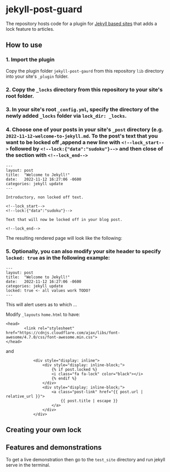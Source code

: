 # jekyll-post-guard

The repository hosts code for a plugin for [Jekyll based sites](https://jekyllrb.com/) that adds a lock feature to articles.

<!--TODO purpose-->

## How to use

### 1. Import the plugin 

Copy the plugin folder `jekyll-post-gaurd` from this repository `lib` directory into your site's `_plugin` folder.

### 2. Copy the `_locks` directory from this repository to your site's root folder. 

### 3. In your site's root `_config.yml`, specify the directory of the newly added `_locks` folder via `lock_dir: _locks`.

### 4. Choose one of your posts in your site's `_post` directory (e.g. `2022-11-12-welcome-to-jekyll.md`. To the post's text that you want to be locked off ,append a new line with `<!--lock_start-->` followed by `<!--lock:{"data":"sudoku"}-->` and then close of the section with `<!--lock_end-->`

```
---
layout: post
title:  "Welcome to Jekyll!"
date:   2022-11-12 16:27:06 -0600
categories: jekyll update
---

Introductory, non locked off text.

<!--lock_start-->
<!--lock:{"data":"sudoku"}-->

Text that will now be locked off in your blog post.

<!--lock_end-->
```

The resulting rendered page will look like the following:

<!--TODO: image-->

<!--TODO: explain the various lock sections -->

### 5. Optionally, you can also modify your site header to specify `locked: true` as in the following example:

```
---
layout: post
title:  "Welcome to Jekyll!"
date:   2022-11-12 16:27:06 -0600
categories: jekyll update
locked: true <- all values work TODO?
---
```

This will alert users as to which ...

Modify `_layouts` `home.html` to have:

```
<head>
        <link rel="stylesheet" href="https://cdnjs.cloudflare.com/ajax/libs/font-awesome/4.7.0/css/font-awesome.min.css">
</head>
```

and

```
            <div style="display: inline">
                <div style="display: inline-block;">
                    {% if post.locked %}
                    <i class="fa fa-lock" color="black"></i>
                    {% endif %}
                </div>
                <div style="display: inline-block;">
                    <a class="post-link" href="{{ post.url | relative_url }}">
                        {{ post.title | escape }}
                    </a>
                </div>
            </div>
```

## Creating your own lock


## Features and demonstrations

To get a live demonstration then go to the `test_site` directory and run jekyll serve in the terminal.

<!--TODO images-->
